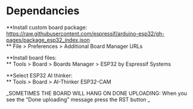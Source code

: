 # Dependancies 

**Install custom board package: https://raw.githubusercontent.com/espressif/arduino-esp32/gh-pages/package_esp32_index.json  
**
File > Preferences > Additional Board Manager URLs  

**Install board files:  
**
Tools > Board > Boards Manager > ESP32 by Espressif Systems  

**Select ESP32 AI thinker:  
**
Tools > Board > AI-Thinker ESP32-CAM  

_SOMETIMES THE BOARD WILL HANG ON DONE UPLOADING: When you see the “Done uploading” message press the RST button  _
